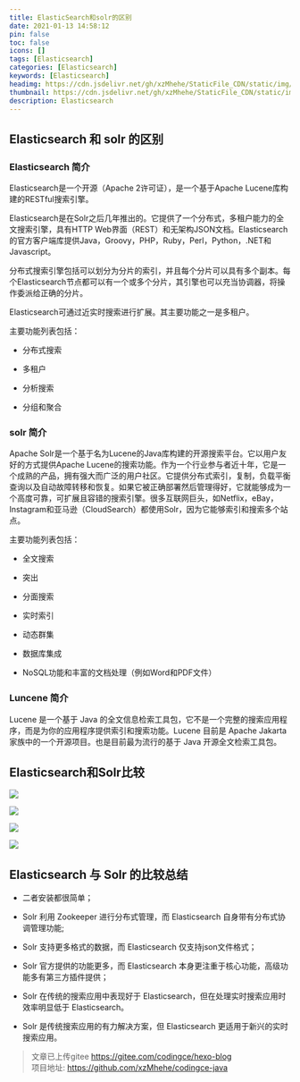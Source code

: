 ```yaml
---
title: ElasticSearch和solr的区别
date: 2021-01-13 14:58:12
pin: false
toc: false
icons: []
tags: [Elasticsearch]
categories: [Elasticsearch]
keywords: [Elasticsearch]
headimg: https://cdn.jsdelivr.net/gh/xzMhehe/StaticFile_CDN/static/img/202108200907050.jpg
thumbnail: https://cdn.jsdelivr.net/gh/xzMhehe/StaticFile_CDN/static/img/202108200907050.jpg
description: Elasticsearch
---
```


## Elasticsearch 和 solr 的区别


### Elasticsearch 简介
Elasticsearch是一个开源（Apache 2许可证），是一个基于Apache Lucene库构建的RESTful搜索引擎。

Elasticsearch是在Solr之后几年推出的。它提供了一个分布式，多租户能力的全文搜索引擎，具有HTTP Web界面（REST）和无架构JSON文档。Elasticsearch的官方客户端库提供Java，Groovy，PHP，Ruby，Perl，Python，.NET和Javascript。

分布式搜索引擎包括可以划分为分片的索引，并且每个分片可以具有多个副本。每个Elasticsearch节点都可以有一个或多个分片，其引擎也可以充当协调器，将操作委派给正确的分片。

Elasticsearch可通过近实时搜索进行扩展。其主要功能之一是多​​租户。

主要功能列表包括：
- 分布式搜索

- 多租户

- 分析搜索

- 分组和聚合

### solr 简介
Apache Solr是一个基于名为Lucene的Java库构建的开源搜索平台。它以用户友好的方式提供Apache Lucene的搜索功能。作为一个行业参与者近十年，它是一个成熟的产品，拥有强大而广泛的用户社区。它提供分布式索引，复制，负载平衡查询以及自动故障转移和恢复。如果它被正确部署然后管理得好，它就能够成为一个高度可靠，可扩展且容错的搜索引擎。很多互联网巨头，如Netflix，eBay，Instagram和亚马逊（CloudSearch）都使用Solr，因为它能够索引和搜索多个站点。

主要功能列表包括：

- 全文搜索

- 突出

- 分面搜索

- 实时索引

- 动态群集

- 数据库集成

- NoSQL功能和丰富的文档处理（例如Word和PDF文件）


### Luncene 简介
Lucene 是一个基于 Java 的全文信息检索工具包，它不是一个完整的搜索应用程序，而是为你的应用程序提供索引和搜索功能。Lucene 目前是 Apache Jakarta 家族中的一个开源项目。也是目前最为流行的基于 Java 开源全文检索工具包。


## Elasticsearch和Solr比较
![](https://cdn.jsdelivr.net/gh/xzMhehe/StaticFile_CDN/static/img/202108200908973.png)


![](https://cdn.jsdelivr.net/gh/xzMhehe/StaticFile_CDN/static/img/202108200908564.png)


![](https://cdn.jsdelivr.net/gh/xzMhehe/StaticFile_CDN/static/img/202108200908340.png)

![](https://cdn.jsdelivr.net/gh/xzMhehe/StaticFile_CDN/static/img/202108200908323.png)


## Elasticsearch 与 Solr 的比较总结

- 二者安装都很简单；

- Solr 利用 Zookeeper 进行分布式管理，而 Elasticsearch 自身带有分布式协调管理功能;

- Solr 支持更多格式的数据，而 Elasticsearch 仅支持json文件格式；

- Solr 官方提供的功能更多，而 Elasticsearch 本身更注重于核心功能，高级功能多有第三方插件提供；

- Solr 在传统的搜索应用中表现好于 Elasticsearch，但在处理实时搜索应用时效率明显低于 Elasticsearch。

- Solr 是传统搜索应用的有力解决方案，但 Elasticsearch 更适用于新兴的实时搜索应用。


>文章已上传gitee https://gitee.com/codingce/hexo-blog   
>项目地址: https://github.com/xzMhehe/codingce-java